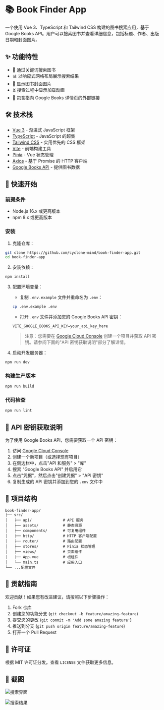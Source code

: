 # 📚 Book Finder App

一个使用 Vue 3、TypeScript 和 Tailwind CSS 构建的图书搜索应用，基于 Google Books API。用户可以搜索图书并查看详细信息，包括标题、作者、出版日期和封面图片。

## ✨ 功能特性

- 📝 通过关键词搜索图书
- 📊 以响应式网格布局展示搜索结果
- 🌄 显示图书封面图片
- ⏳ 搜索过程中显示加载动画
- 🔗 包含指向 Google Books 详情页的外部链接

## 🛠️ 技术栈

- [Vue 3](https://vuejs.org/) - 渐进式 JavaScript 框架
- [TypeScript](https://www.typescriptlang.org/) - JavaScript 的超集
- [Tailwind CSS](https://tailwindcss.com/) - 实用优先的 CSS 框架
- [Vite](https://vitejs.dev/) - 前端构建工具
- [Pinia](https://pinia.vuejs.org/) - Vue 状态管理
- [Axios](https://axios-http.com/) - 基于 Promise 的 HTTP 客户端
- [Google Books API](https://developers.google.com/books) - 提供图书数据

## 🚀 快速开始

### 前提条件

- Node.js 16.x 或更高版本
- npm 8.x 或更高版本

### 安装

1. 克隆仓库：

```sh
git clone https://github.com/cyclone-mind/book-finder-app.git
cd book-finder-app
```

2. 安装依赖：

```sh
npm install
```

3. 配置环境变量：

   - 复制 `.env.example` 文件并重命名为 `.env`：
   ```sh
   cp .env.example .env
   ```
   
   - 打开 `.env` 文件并添加您的 Google Books API 密钥：
   ```
   VITE_GOOGLE_BOOKS_API_KEY=your_api_key_here
   ```
   
   > 注意：您需要在 [Google Cloud Console](https://console.cloud.google.com/) 创建一个项目并获取 API 密钥。请参阅下面的"API 密钥获取说明"部分了解详情。

4. 启动开发服务器：

```sh
npm run dev
```

### 构建生产版本

```sh
npm run build
```

### 代码检查

```sh
npm run lint
```

## 🔑 API 密钥获取说明

为了使用 Google Books API，您需要获取一个 API 密钥：

1. 访问 [Google Cloud Console](https://console.cloud.google.com/)
2. 创建一个新项目（或选择现有项目）
3. 在侧边栏中，点击"API 和服务" > "库"
4. 搜索 "Google Books API" 并启用它
5. 点击"凭据"，然后点击"创建凭据" > "API 密钥"
6. 复制生成的 API 密钥并添加到您的 `.env` 文件中


## 📝 项目结构

```
book-finder-app/
├── src/
│   ├── api/              # API 服务
│   ├── assets/           # 静态资源
│   ├── components/       # 可复用组件
│   ├── http/             # HTTP 客户端配置
│   ├── router/           # 路由配置
│   ├── stores/           # Pinia 状态管理
│   ├── views/            # 页面组件
│   ├── App.vue           # 根组件
│   └── main.ts           # 应用入口
└── ...配置文件
```

## 🤝 贡献指南

欢迎贡献！如果您有改进建议，请按照以下步骤操作：

1. Fork 仓库
2. 创建您的功能分支 (`git checkout -b feature/amazing-feature`)
3. 提交您的更改 (`git commit -m 'Add some amazing feature'`)
4. 推送到分支 (`git push origin feature/amazing-feature`)
5. 打开一个 Pull Request

## 📄 许可证

根据 MIT 许可证分发。查看 `LICENSE` 文件获取更多信息。

## 📸 截图

![搜索界面](https://images-xxueyu.oss-cn-shanghai.aliyuncs.com/image-20250422131333247.png)

![搜索结果](https://images-xxueyu.oss-cn-shanghai.aliyuncs.com/image-20250422131359401.png)
